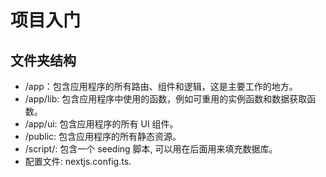 # 项目入门

## 文件夹结构

- /app：包含应用程序的所有路由、组件和逻辑，这是主要工作的地方。 
- /app/lib: 包含应用程序中使用的函数，例如可重用的实例函数和数据获取函数。
- /app/ui: 包含应用程序的所有 UI 组件。
- /public: 包含应用程序的所有静态资源。
- /script/: 包含一个  seeding 脚本, 可以用在后面用来填充数据库。
- 配置文件: nextjs.config.ts.